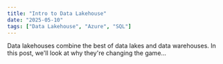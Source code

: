 ```yaml
---
title: "Intro to Data Lakehouse"
date: "2025-05-10"
tags: ["Data Lakehouse", "Azure", "SQL"]
---
```


Data lakehouses combine the best of data lakes and data warehouses. In this post, we'll look at why they're changing the game...
